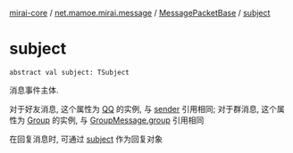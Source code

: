 [mirai-core](../../index.md) / [net.mamoe.mirai.message](../index.md) / [MessagePacketBase](index.md) / [subject](./subject.md)

# subject

`abstract val subject: TSubject`

消息事件主体.

对于好友消息, 这个属性为 [QQ](../../net.mamoe.mirai.contact/-q-q/index.md) 的实例, 与 [sender](sender.md) 引用相同;
对于群消息, 这个属性为 [Group](../../net.mamoe.mirai.contact/-group/index.md) 的实例, 与 [GroupMessage.group](../-group-message/group.md) 引用相同

在回复消息时, 可通过 [subject](./subject.md) 作为回复对象

